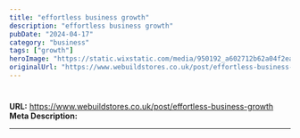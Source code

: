 ```yaml
---
title: "effortless business growth"
description: "effortless business growth"
pubDate: "2024-04-17"
category: "business"
tags: ["growth"]
heroImage: "https://static.wixstatic.com/media/950192_a602712b62a04f2ea023f9886a08ace8~mv2.jpg/v1/fill/w_740,h_420,al_c,q_90,usm_0.66_1.00_0.01,enc_avif,quality_auto/950192_a602712b62a04f2ea023f9886a08ace8~mv2.jpg"
originalUrl: "https://www.webuildstores.co.uk/post/effortless-business-growth"
---
```


# 

**URL:** https://www.webuildstores.co.uk/post/effortless-business-growth
**Meta Description:** 

---


